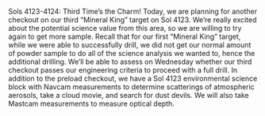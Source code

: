 Sols 4123-4124: Third Time’s the Charm! 
 Today, we are planning for another checkout on our third “Mineral King” target on Sol 4123. We’re really excited about the potential science value from this area, so we are willing to try again to get more sample. Recall that for our first “Mineral King” target, while we were able to successfully drill, we did not get our normal amount of powder sample to do all of the science analysis we wanted to, hence the additional drilling. We’ll be able to assess on Wednesday whether our third checkout passes our engineering criteria to proceed with a full drill. In addition to the preload checkout, we have a Sol 4123 environmental science block with Navcam measurements to determine scatterings of atmospheric aerosols, take a cloud movie, and search for dust devils. We will also take Mastcam measurements to measure optical depth.